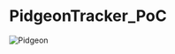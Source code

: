 # PidgeonTracker_PoC
![Pidgeon](https://www.lsainsider.com/wp-content/uploads/2014/08/1_Pigeon_Blog-622x384.jpg)
